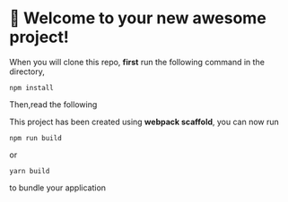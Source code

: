 # 🚀 Welcome to your new awesome project!

When you will clone this repo, **first** run the following command in the directory,

```
npm install
```
Then,read the following

This project has been created using **webpack scaffold**, you can now run

```
npm run build
```

or

```
yarn build
```

to bundle your application

